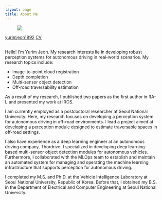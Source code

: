 ```yaml
---
layout: page
title: About Me
---
```



<figure>
    <img src="{{ "/assets/profilepic.jpg" | relative_url }}">
</figure>

<div class="icon-container">
    <span class="link-with-icon">
        <i data-feather="github"></i>
        <a href="https://github.com/yurimjeon1892" target="_blank">yurimjeon1892</a>
    </span>
    <span class="link-with-icon">
        <i data-feather="paperclip"></i>
        <a href="{{ "/assets/cv_yurim_jeon.pdf" | relative_url }}" target="_blank">CV</a>
    </span>    
</div>

<br>

Hello! I'm Yurim Jeon. My research interests lie in developing robust perception systems for autonomous driving in real-world scenarios. My research topics include:

* Image-to-point cloud registration
* Depth completion
* Multi-sensor object detection
* Off-road traversability estimation

As a result of my research, I published two papers as the first author in RA-L and presented my work at IROS. 

I am currently employed as a postdoctoral researcher at Seoul National University. Here, my research focuses on developing a perception system for autonomous driving in off-road environments. I lead a project aimed at developing a perception module designed to estimate traversable spaces in off-road settings.

I also have experience as a deep learning engineer at an autonomous driving company, Thordrive. I specialized in developing deep learning-based multi-sensor object detection modules for autonomous vehicles. Furthermore, I collaborated with the MLOps team to establish and maintain an automated system for managing and operating the machine learning infrastructure that supports perception for autonomous driving.

I completed my M.S. and Ph.D. at the Vehicle Intelligence Laboratory at Seoul National University, Republic of Korea. Before that, I obtained my B.S. in the Department of Electrical and Computer Engineering at Seoul National University.
